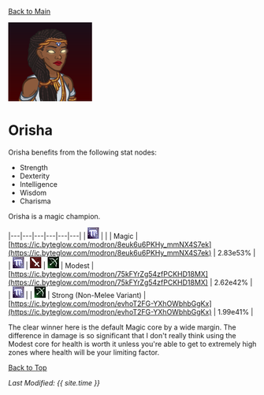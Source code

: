 [Back to Main](index.md)

![Profile Picture](images/portraits/Orisha.png)

# Orisha

Orisha benefits from the following stat nodes:
* Strength
* Dexterity
* Intelligence
* Wisdom
* Charisma

Orisha is a magic champion.

|---|---|---|---|---|---|
| ![Magic Icon](images/magic.png) |   |   | Magic | [https://ic.byteglow.com/modron/8euk6u6PKHy_mmNX4S7ek](https://ic.byteglow.com/modron/8euk6u6PKHy_mmNX4S7ek) | 2.83e53% |
| ![Magic Icon](images/magic.png) | ![Melee Icon](images/melee.png) | ![Ranged Icon](images/ranged.png) | Modest | [https://ic.byteglow.com/modron/75kFYrZg54zfPCKHD18MX](https://ic.byteglow.com/modron/75kFYrZg54zfPCKHD18MX) | 2.62e42% |
| ![Magic Icon](images/magic.png) |   | ![Ranged Icon](images/ranged.png) | Strong (Non-Melee Variant) | [https://ic.byteglow.com/modron/evhoT2FG-YXhOWbhbGgKx](https://ic.byteglow.com/modron/evhoT2FG-YXhOWbhbGgKx) | 1.99e41% |

The clear winner here is the default Magic core by a wide margin. The difference in damage is so significant that I don't really think using the Modest core for health is worth it unless you're able to get to extremely high zones where health will be your limiting factor.

[Back to Top](#top)

*Last Modified: {{ site.time }}*
